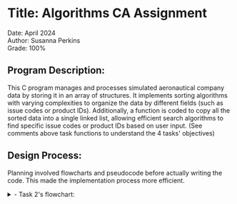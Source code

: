 # Title: Algorithms CA Assignment

Date: April 2024 <br>
Author: Susanna Perkins <br>
Grade: 100% <br>

## Program Description: 
This C program manages and processes simulated aeronautical company data by storing it in an array of structures.
It implements sorting algorithms with varying complexities to organize the data by different fields (such as issue codes or product IDs).
Additionally, a function is coded to copy all the sorted data into a single linked list, allowing efficient search algorithms to find specific issue codes or product IDs based on user input.
(See comments above task functions to understand the 4 tasks' objectives)

## Design Process:
Planning involved flowcharts and pseudocode before actually writing the code. This made the implementation process more efficient. <br>
<details>
<summary> - Task 2's flowchart: </summary>
<img align="left" alt="C" width="700px" style="padding-right:10px;" src="https://raw.githubusercontent.com/erdyn/college-work/refs/heads/main/Y1/Algorithm-Assignment/flowchart.png" />
</details>
